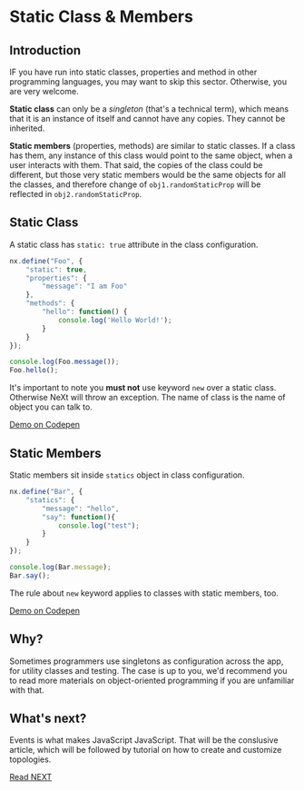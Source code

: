 # Static Class & Members
## Introduction
IF you have run into static classes, properties and method in other programming languages, you may want to skip this sector. Otherwise, you are very welcome.

**Static class** can only be a *singleton* (that's a technical term), which means that it is an instance of itself and cannot have any copies. They cannot be inherited. 

**Static members** (properties, methods) are similar to static classes. If a class has them, any instance of this class would point to the same object, when a user interacts with them. That said, the copies of the class could be different, but those very static members would be the same objects for all the classes, and therefore change of ```obj1.randomStaticProp``` will be reflected in ```obj2.randomStaticProp```.

## Static Class
A static class has ```static: true``` attribute in the class configuration.

```JavaScript
nx.define("Foo", {
    "static": true,
    "properties": {
        "message": "I am Foo"
    },
    "methods": {
        "hello": function() {
            console.log('Hello World!');
        }
    }
});

console.log(Foo.message());
Foo.hello();
```

It's important to note you **must not** use keyword ```new``` over a static class. Otherwise NeXt will throw an exception. The name of class is the name of object you can talk to.

[Demo on Codepen](http://codepen.io/NEXTSUPPORT/pen/EgadPJ)

## Static Members
Static members sit inside ```statics``` object in class configuration.

```JavaScript
nx.define("Bar", {
	"statics": {
		"message": "hello",
		"say": function(){
			console.log("test");
		}
	}
});

console.log(Bar.message);
Bar.say();
```

The rule about ```new``` keyword applies to classes with static members, too.

[Demo on Codepen](http://codepen.io/NEXTSUPPORT/pen/kkYAxq)

## Why?
Sometimes programmers use singletons as configuration across the app, for utility classes and testing. The case is up to you, we'd recommend you to read more materials on object-oriented programming if you are unfamiliar with that.

## What's next?
Events is what makes JavaScript JavaScript. That will be the conslusive article, which will be followed by tutorial on how to create and customize topologies.

[Read NEXT](tutorial-005.md)
